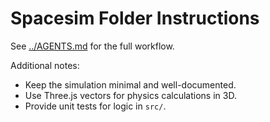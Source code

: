 # Spacesim Folder Instructions

See [../AGENTS.md](../AGENTS.md) for the full workflow.

Additional notes:
- Keep the simulation minimal and well-documented.
- Use Three.js vectors for physics calculations in 3D.
- Provide unit tests for logic in `src/`.
